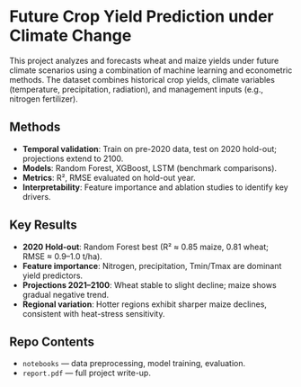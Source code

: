 # Future Crop Yield Prediction under Climate Change

This project analyzes and forecasts wheat and maize yields under future climate scenarios using a combination of machine learning and econometric methods. The dataset combines historical crop yields, climate variables (temperature, precipitation, radiation), and management inputs (e.g., nitrogen fertilizer).

## Methods
- **Temporal validation**: Train on pre-2020 data, test on 2020 hold-out; projections extend to 2100.  
- **Models**: Random Forest, XGBoost, LSTM (benchmark comparisons).  
- **Metrics**: R², RMSE evaluated on hold-out year.  
- **Interpretability**: Feature importance and ablation studies to identify key drivers.  

## Key Results
- **2020 Hold-out**: Random Forest best (R² ≈ 0.85 maize, 0.81 wheat; RMSE ≈ 0.9–1.0 t/ha).  
- **Feature importance**: Nitrogen, precipitation, Tmin/Tmax are dominant yield predictors.  
- **Projections 2021–2100**: Wheat stable to slight decline; maize shows gradual negative trend.  
- **Regional variation**: Hotter regions exhibit sharper maize declines, consistent with heat-stress sensitivity.  

## Repo Contents
- `notebooks` — data preprocessing, model training, evaluation.  
- `report.pdf` — full project write-up.  

